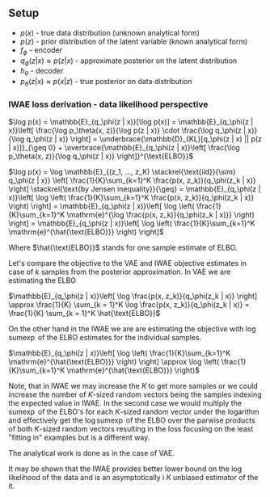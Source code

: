 ## **Setup**
- $p(x)$ - true data distribution (unknown analytical form)
- $p(z)$ - prior distribution of the latent variable (known analytical form)
- $f_\phi$ - encoder
- $q_\phi(z | x) \approx p(z | x)$ - approximate posterior on the latent distribution
- $h_\theta$ - decoder 
- $p_\theta(z | x) \approx p(x | z)$ - true posterior on data distribution

### IWAE loss derivation - data likelihood perspective
$\log p(x) = \mathbb{E}_{q_\phi(z | x)}[\log p(x)] = \mathbb{E}_{q_\phi(z | x)}\left[ \frac{\log p_\theta(x, z)}{\log p(z | x)} \cdot \frac{\log q_\phi(z | x)}{\log q_\phi(z | x)} \right] = \underbrace{\mathbb{D}_{KL}[q_\phi(z | x) || p(z | x)]}_{\geq 0} + \overbrace{\mathbb{E}_{q_\phi(z | x)}\left[ \frac{\log p_\theta(x, z)}{\log q_\phi(z | x)} \right]}^{\text{ELBO}}$

$\log p(x) = \log \mathbb{E}_{(z_1, ..., z_K) \stackrel{\text{iid}}{\sim} q_\phi(z | x)} \left[ \frac{1}{K}\sum_{k=1}^K \frac{p(x, z_k)}{q_\phi(z_k | x)} \right] \stackrel{\text{by Jensen inequality}}{\geq} = \mathbb{E}_{q_\phi(z | x)}\left[ \log \left( \frac{1}{K}\sum_{k=1}^K \frac{p(x, z_k)}{q_\phi(z_k | x)} \right) \right] = \mathbb{E}_{q_\phi(z | x)}\left[ \log \left( \frac{1}{K}\sum_{k=1}^K \mathrm{e}^{\log \frac{p(x, z_k)}{q_\phi(z_k | x)}} \right) \right] = \mathbb{E}_{q_\phi(z | x)}\left[ \log \left( \frac{1}{K}\sum_{k=1}^K \mathrm{e}^{\hat{\text{ELBO}}} \right) \right]$

Where $\hat{\text{ELBO}}$ stands for one sample estimate of $\text{ELBO}$.

Let's compare the objective to the VAE and IWAE objective estimates in case of $k$ samples from the posterior approximation. In VAE we are estimating the $\text{ELBO}$

$\mathbb{E}_{q_\phi(z | x)}\left[ \log \frac{p(x, z_k)}{q_\phi(z_k | x)} \right] \approx \frac{1}{K} \sum_{k = 1}^K \log \frac{p(x, z_k)}{q_\phi(z_k | x)} = \frac{1}{K} \sum_{k = 1}^K \hat{\text{ELBO}}$

On the other hand in the IWAE we are are estimating the objective with $\log \text{sum} \exp$ of the $\text{ELBO}$ estimates for the individual samples.

$\mathbb{E}_{q_\phi(z | x)}\left[ \log \left( \frac{1}{K}\sum_{k=1}^K \mathrm{e}^{\hat{\text{ELBO}}} \right) \right] \approx \log \left( \frac{1}{K}\sum_{k=1}^K \mathrm{e}^{\hat{\text{ELBO}}} \right)$

Note, that in IWAE we may increase the $K$ to get more samples or we could increase the number of $K$-sized random vectors being the samples indexing the expected value in IWAE. In the second case we would multiply the $\text{sum} \exp$ of the $\text{ELBO}$'s for each $K$-sized random vector under the logarithm and effectively get the $\log \text{sum} \exp$ of the $\text{ELBO}$ over the parwise products of both $K$-sized random vectors resulting in the loss focusing on the least "fitting in" examples but is a different way.

The analytical work is done as in the case of VAE.

It may be shown that the IWAE provides better lower bound on the log likelihood of the data and is an asymptotically i $K$ unbiased estimator of the it.